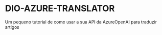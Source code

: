 # DIO-AZURE-TRANSLATOR
Um pequeno tutorial de como usar a sua API da AzureOpenAI para traduzir artigos
